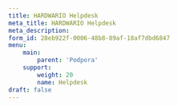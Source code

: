 ```yaml
---
title: HARDWARIO Helpdesk
meta_title: HARDWARIO Helpdesk
meta_description:
form_id: 28eb922f-0006-48b8-89af-18af7dbd6847
menu:
    main:
        parent: 'Podpora'
    support:
        weight: 20
        name: Helpdesk
draft: false
---
```

